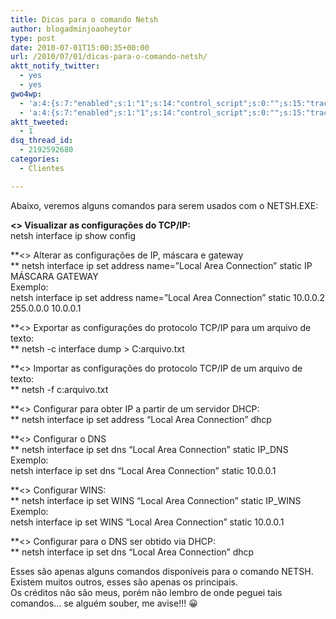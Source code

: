 ```yaml
---
title: Dicas para o comando Netsh
author: blogadminjoaoheytor
type: post
date: 2010-07-01T15:00:35+00:00
url: /2010/07/01/dicas-para-o-comando-netsh/
aktt_notify_twitter:
  - yes
  - yes
gwo4wp:
  - 'a:4:{s:7:"enabled";s:1:"1";s:14:"control_script";s:0:"";s:15:"tracking_script";s:0:"";s:17:"conversion_script";s:0:"";}'
  - 'a:4:{s:7:"enabled";s:1:"1";s:14:"control_script";s:0:"";s:15:"tracking_script";s:0:"";s:17:"conversion_script";s:0:"";}'
aktt_tweeted:
  - 1
dsq_thread_id:
  - 2192592680
categories:
  - Clientes

---
```

Abaixo, veremos alguns comandos para serem usados com o NETSH.EXE:

**<> Visualizar as configurações do TCP/IP:**  
netsh interface ip show config

**<> Alterar as configurações de IP, máscara e gateway  
** netsh interface ip set address name=&#8221;Local Area Connection&#8221; static IP MÁSCARA GATEWAY  
Exemplo:  
netsh interface ip set address name=&#8221;Local Area Connection&#8221; static 10.0.0.2 255.0.0.0 10.0.0.1

**<> Exportar as configurações do protocolo TCP/IP para um arquivo de texto:  
** netsh -c interface dump > C:arquivo.txt

**<> Importar as configurações do protocolo TCP/IP de um arquivo de texto:  
** netsh -f c:arquivo.txt

**<> Configurar para obter IP a partir de um servidor DHCP:  
** netsh interface ip set address &#8220;Local Area Connection&#8221; dhcp

**<> Configurar o DNS  
** netsh interface ip set dns &#8220;Local Area Connection&#8221; static IP_DNS  
Exemplo:  
netsh interface ip set dns &#8220;Local Area Connection&#8221; static 10.0.0.1

**<> Configurar WINS:  
** netsh interface ip set WINS &#8220;Local Area Connection&#8221; static IP_WINS  
Exemplo:  
netsh interface ip set WINS &#8220;Local Area Connection&#8221; static 10.0.0.1

**<> Configurar para o DNS ser obtido via DHCP:  
** netsh interface ip set dns &#8220;Local Area Connection&#8221; dhcp

Esses são apenas alguns comandos disponíveis para o comando NETSH. Existem muitos outros, esses são apenas os principais.  
Os créditos não são meus, porém não lembro de onde peguei tais comandos&#8230; se alguém souber, me avise!!! 😀